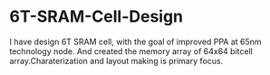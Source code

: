 # 6T-SRAM-Cell-Design
I have design 6T SRAM cell, with the goal of improved PPA at 65nm technology node.
And created the memory array of 64x64 bitcell array.Charaterization and layout making is primary focus.
